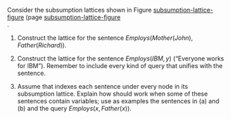 

Consider the subsumption lattices shown
in Figure <a class="insideBookFigRef" target="_blank" href="https://simoncarrignon.github.io/aima-exercises/figures/subsumption-lattice-figure.png">subsumption-lattice-figure</a>
(page <a class="pageRef" title="" href="#">subsumption-lattice-figure</a><br>.

1.  Construct the lattice for the sentence
    ${Employs}({Mother}({John}),{Father}({Richard}))$.<br>

2.  Construct the lattice for the sentence ${Employs}({IBM},y)$
    (“Everyone works for IBM”). Remember to include every kind of query
    that unifies with the sentence.<br>

3.  Assume that indexes each sentence under every node in its
    subsumption lattice. Explain how should work when some of these
    sentences contain variables; use as examples the sentences in (a)
    and (b) and the query ${Employs}(x,{Father}(x))$.
